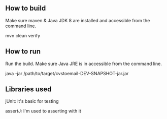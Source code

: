 ## How to build

Make sure maven & Java JDK 8 are installed and accessible from the command line.

mvn clean verify

## How to run

Run the build. Make sure Java JRE is in accessible from the command line.

java -jar /path/to/target/cvstoemail-DEV-SNAPSHOT-jar.jar <pathToFileWithRecipients>
## Libraries used

jUnit: it's basic for testing

assertJ: I'm used to asserting with it